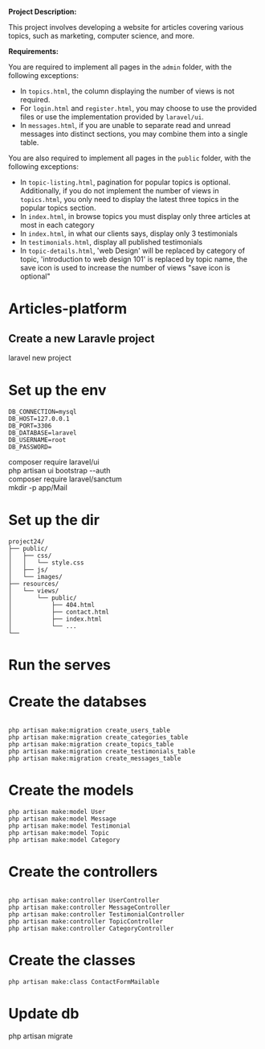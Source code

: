 **Project Description:**

This project involves developing a website for articles covering various topics, such as marketing, computer science, and more.

**Requirements:**

You are required to implement all pages in the `admin` folder, with the following exceptions:

- In `topics.html`, the column displaying the number of views is not required.
- For `login.html` and `register.html`, you may choose to use the provided files or use the implementation provided by `laravel/ui`.
- In `messages.html`, if you are unable to separate read and unread messages into distinct sections, you may combine them into a single table.

You are also required to implement all pages in the `public` folder, with the following exceptions:

- In `topic-listing.html`, pagination for popular topics is optional. Additionally, if you do not implement the number of views in `topics.html`, you only need to display the latest three topics in the popular topics section.
- In `index.html`, in browse topics you must display only three articles at most in each category
- In `index.html`, in what our clients says, display only 3 testimonials
- In `testimonials.html`, display all published testimonials
- In `topic-details.html`, 'web Design' will be replaced by category of topic, 'introduction to web design 101' is replaced by topic name, the save icon is used to increase the number of views "save icon is optional"	


# Articles-platform


## Create a new Laravle project

laravel new project 


# Set up the env
```
DB_CONNECTION=mysql
DB_HOST=127.0.0.1
DB_PORT=3306
DB_DATABASE=laravel
DB_USERNAME=root
DB_PASSWORD=

```
composer require laravel/ui <br>
 php artisan ui bootstrap --auth <br>
 composer require laravel/sanctum <br>
 mkdir -p app/Mail
# Set up the dir

```
project24/
├── public/
│   ├── css/
│   │   └── style.css
│   ├── js/
│   └── images/
├── resources/
│   └── views/
│       └── public/
│           ├── 404.html
│           ├── contact.html
│           ├── index.html
│           └── ...
└── 
```

# Run the serves




# Create the databses

```

php artisan make:migration create_users_table
php artisan make:migration create_categories_table
php artisan make:migration create_topics_table
php artisan make:migration create_testimonials_table
php artisan make:migration create_messages_table
```

# Create the models

```
php artisan make:model User
php artisan make:model Message
php artisan make:model Testimonial
php artisan make:model Topic
php artisan make:model Category
```


# Create the controllers
```

php artisan make:controller UserController
php artisan make:controller MessageController
php artisan make:controller TestimonialController
php artisan make:controller TopicController
php artisan make:controller CategoryController
```



# Create the classes 

```
php artisan make:class ContactFormMailable
```
# Update db
php artisan migrate

